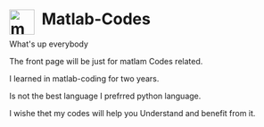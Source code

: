 # Matlab-Codes <img align="left" alt="matlab" width="45px" src="https://upload.wikimedia.org/wikipedia/commons/2/21/Matlab_Logo.png" style="padding-right:10px;" />

What's up everybody

The front page will be just for matlam Codes related.

I learned in matlab-coding for two years.

Is not the best language I prefrred python language.

I wishe thet my codes will help you Understand and benefit from it. 

